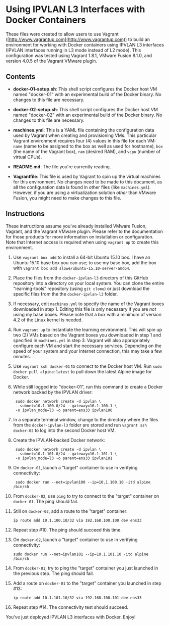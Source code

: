 # Using IPVLAN L3 Interfaces with Docker Containers

These files were created to allow users to use Vagrant ([http://www.vagrantup.com](http://www.vagrantup.com)) to build an environment for working with Docker containers using IPVLAN L3 interfaces (IPVLAN interfaces running in L3 mode instead of L2 mode). This configuration was tested using Vagrant 1.8.1, VMware Fusion 8.1.0, and version 4.0.5 of the Vagrant VMware plugin.

## Contents

* **docker-01-setup.sh**: This shell script configures the Docker host VM named "docker-01" with an experimental build of the Docker binary. No changes to this file are necessary.

* **docker-02-setup.sh**: This shell script configures the Docker host VM named "docker-02" with an experimental build of the Docker binary. No changes to this file are necessary.

* **machines.yml**: This is a YAML file containing the configuration data used by Vagrant when creating and provisioning VMs. This particular Vagrant environment requires four (4) values in this file for each VM: `name` (name to be assigned to the box as well as used for hostname), `box` (the name of the Vagrant box), `ram` (desired RAM), and `vcpu` (number of virtual CPUs).

* **README.md**: The file you're currently reading.

* **Vagrantfile**: This file is used by Vagrant to spin up the virtual machines for this environment. No changes need to be made to this document, as all the configuration data is found in other files (like `machines.yml`). However, if you are using a virtualization solution _other_ than VMware Fusion, you might need to make changes to this file.

## Instructions

These instructions assume you've already installed VMware Fusion, Vagrant, and the Vagrant VMware plugin. Please refer to the documentation for those products for more information on installation or configuration. Note that Internet access is required when using `vagrant up` to create this environment.

1. Use `vagrant box add` to install a 64-bit Ubuntu 15.10 box. I have an Ubuntu 15.10 base box you can use; to use my base box, add the box with `vagrant box add slowe/ubuntu-15.10-server-amd64`.

2. Place the files from the `docker-ipvlan-l3` directory of this GitHub repository into a directory on your local system. You can clone the entire "learning-tools" repository (using `git clone`) or just download the specific files from the the `docker-ipvlan-l3` folder.

3. If necessary, edit `machines.yml` to specify the name of the Vagrant boxes downloaded in step 1. Editing this file is only necessary if you are _not_ using my base boxes. Please note that a box with a minimum of version 4.2 of the Linux kernel is needed.

4. Run `vagrant up` to instantiate the learning environment. This will spin up two (2) VMs based on the Vagrant boxes you downloaded in step 1 and specified in `machines.yml` in step 3. Vagrant will also appropriately configure each VM and start the necessary services. Depending on the speed of your system and your Internet connection, this may take a few minutes.

5. Use `vagrant ssh docker-01` to connect to the Docker host VM. Run `sudo docker pull alpine:latest` to pull down the latest Alpine image for Docker.

6. While still logged into "docker-01", run this command to create a Docker network backed by the IPVLAN driver:

        sudo docker network create -d ipvlan \
        --subnet=10.1.100.0/24 --gateway=10.1.100.1 \
        -o ipvlan_mode=l3 -o parent=ens33 ipvlan100

7. In a separate terminal window, change to the directory where the files from the `docker-ipvlan-l3` folder are stored and run `vagrant ssh docker-02` to log into the second Docker host VM.

8. Create the IPVLAN-backed Docker network:

        sudo docker network create -d ipvlan \
        --subnet=10.1.101.0/24 --gateway=10.1.101.1 \
        -o ipvlan_mode=l3 -o parent=ens33 ipvlan101

9. On `docker-01`, launch a "target" container to use in verifying connectivity:

        sudo docker run --net=ipvlan100 --ip=10.1.100.10 -itd alpine /bin/sh

10. From `docker-02`, use `ping` to try to connect to the "target" container on `docker-01`. The ping should fail.

11. Still on `docker-02`, add a route to the "target" container:

        ip route add 10.1.100.10/32 via 192.168.100.100 dev ens33

12. Repeat step #10. The ping should succeed this time.

13. On `docker-02`, launch a "target" container to use in verifying connectivity:

        sudo docker run --net=ipvlan101 --ip=10.1.101.10 -itd alpine /bin/sh

14. From `docker-01`, try to ping the "target" container you just launched in the previous step. The ping should fail.

15. Add a route on `docker-01` to the "target" container you launched in step #13:

        ip route add 10.1.101.10/32 via 192.168.100.101 dev ens33

16. Repeat step #14. The connectivity test should succeed.

You've just deployed IPVLAN L3 interfaces with Docker. Enjoy!
